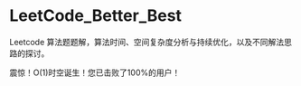 # LeetCode_Better_Best
Leetcode 算法题题解，算法时间、空间复杂度分析与持续优化，以及不同解法思路的探讨。


震惊！O(1)时空诞生！您已击败了100%的用户！




